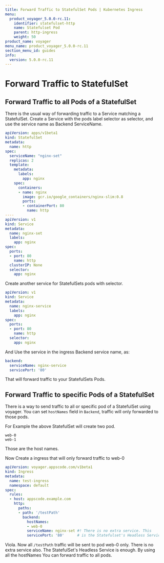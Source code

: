 ```yaml
---
title: Forward Traffic to StatefulSet Pods | Kubernetes Ingress
menu:
  product_voyager_5.0.0-rc.11:
    identifier: statefulset-http
    name: Statefulset Pod
    parent: http-ingress
    weight: 50
product_name: voyager
menu_name: product_voyager_5.0.0-rc.11
section_menu_id: guides
info:
  version: 5.0.0-rc.11
---
```


# Forward Traffic to StatefulSet

## Forward Traffic to all Pods of a StatefulSet

There is the usual way of forwarding traffic to a Service matching a StatefulSet. Create a Service with the pods label selector as
selector, and use the service name as Backend ServiceName.

```yaml
apiVersion: apps/v1beta1
kind: StatefulSet
metadata:
  name: http
spec:
  serviceName: "nginx-set"
  replicas: 2
  template:
    metadata:
      labels:
        app: nginx
    spec:
      containers:
      - name: nginx
        image: gcr.io/google_containers/nginx-slim:0.8
        ports:
        - containerPort: 80
          name: http
----
apiVersion: v1
kind: Service
metadata:
  name: nginx-set
  labels:
    app: nginx
spec:
  ports:
  - port: 80
    name: http
  clusterIP: None
  selector:
    app: nginx
```

Create another service for StatefulSets pods with selector.

```yaml
apiVersion: v1
kind: Service
metadata:
  name: nginx-service
  labels:
    app: nginx
spec:
  ports:
  - port: 80
    name: http
  selector:
    app: nginx

```

And Use the service in the ingress Backend service name, as:

```yaml
backend:
  serviceName: nginx-service
  servicePort: '80'
```

That will forward traffic to your StatefulSets Pods.


## Forward Traffic to specific Pods of a StatefulSet
There is a way to send traffic to all or specific pod of a StatefulSet using voyager. You can set `hostNames` field in `Backend`, traffic will only forwarded to those pods.

For Example the above StatefulSet will create two pod.
```
web-0
web-1
```
Those are the host names.

Now Create a ingress that will only forward traffic to web-0
```yaml
apiVersion: voyager.appscode.com/v1beta1
kind: Ingress
metadata:
  name: test-ingress
  namespace: default
spec:
  rules:
  - host: appscode.example.com
    http:
      paths:
      - path: '/testPath'
        backend:
          hostNames:
          - web-0
          serviceName: nginx-set #! There is no extra service. This
          servicePort: '80'      # is the Statefulset's Headless Service
```

Viola. Now all `/testPath` traffic will be sent to pod web-0 only. There is no extra service also.
The StatefulSet's Headless Service is enough. By using all the hostNames You can forward traffic to all pods.
